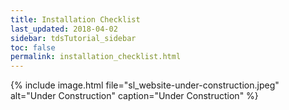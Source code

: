 ```yaml
---
title: Installation Checklist
last_updated: 2018-04-02
sidebar: tdsTutorial_sidebar
toc: false
permalink: installation_checklist.html
---
```


{% include image.html file="sl_website-under-construction.jpeg" alt="Under Construction" caption="Under Construction" %}


